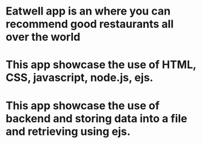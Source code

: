 # Eatwell app is an where you can recommend good restaurants all over the world
# This app showcase the use of HTML, CSS, javascript, node.js, ejs.
# This app showcase the use of backend and storing data into a file and retrieving using ejs.